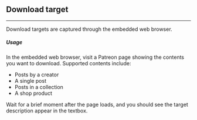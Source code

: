 ## Download target

---

Download targets are captured through the embedded web browser.

##### Usage

In the embedded web browser, visit a Patreon page showing the contents you want to download. Supported contents include:

- Posts by a creator
- A single post
- Posts in a collection
- A shop product

Wait for a brief moment after the page loads, and you should see the target description appear in the textbox.

